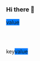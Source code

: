 ### Hi there 👋

<!--
**Douglaxz/Douglaxz** is a ✨ _special_ ✨ repository because its `README.md` (this file) appears on your GitHub profile.

Here are some ideas to get you started:

- 🔭 I’m currently working on ...
- 🌱 I’m currently learning ...
- 👯 I’m looking to collaborate on ...
- 🤔 I’m looking for help with ...
- 💬 Ask me about ...
- 📫 How to reach me: ...
- 😄 Pronouns: ...
- ⚡ Fun fact: ...
-->

<!-- Create badges / shields like on shields.io
  -- but with bootstrap.
  --
  -- Fully adjustable, use this for whatever you want ^^
  --
  -- Finn M Glas, 2020-07-06
  -->

<!-- Regular badges (value-only) -->

<span class="badge text-white p-0"><span class="py-1 px-2 rounded" style="background:#007bff">value</span></span>

<!---->

<br>
<br>

<!-- Key-value-color badges -->

<span class="badge text-white p-0 m-1"><span class="bg-secondary py-1 px-2 rounded-left">key</span><span class="py-1 px-2 rounded-right" style="background:#007bff;">value</span></span>

<!---->
